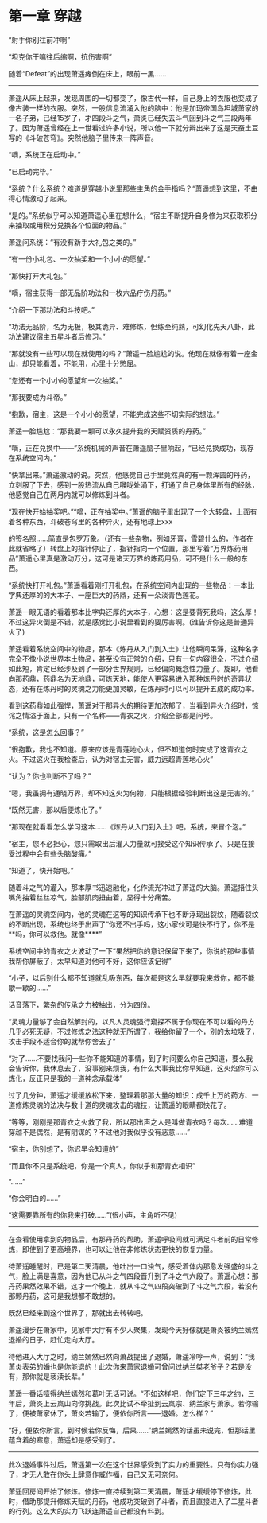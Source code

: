 # 第一章 穿越

“射手你别往前冲啊”

“坦克你干嘛往后缩啊，抗伤害啊”

随着“Defeat”的出现萧遥瘫倒在床上，眼前一黑……

<!--少打王者，身心舒畅-->

------

萧遥从床上起来，发现周围的一切都变了，像古代一样，自己身上的衣服也变成了像古装一样的衣服。突然，一股信息流涌入他的脑中：他是加玛帝国乌坦城萧家的一名子弟，已经15岁了，才四段斗之气，萧炎已经失去斗气回到斗之气三段两年了。因为萧遥曾经在上一世看过许多小说，所以他一下就分辨出来了这是天蚕土豆写的《斗破苍穹》。突然他脑子里传来一阵声音。

“嘀，系统正在启动中。”

“已启动完毕。”

“系统？什么系统？难道是穿越小说里那些主角的金手指吗？“萧遥想到这里，不由得心情激动了起来。

“是的。”系统似乎可以知道萧遥心里在想什么，“宿主不断提升自身修为来获取积分来抽取或用积分兑换各个位面的物品。”

萧遥问系统：“有没有新手大礼包之类的。”

“有一份小礼包、一次抽奖和一个小小的愿望。”

“那快打开大礼包。”

“嘀，宿主获得一部无品阶功法和一枚六品疗伤丹药。”

“介绍一下那功法和斗技吧。”

“功法无品阶，名为无极，极其诡异、难修炼，但练至纯熟，可幻化先天八卦，此功法建议宿主五星斗者后修习。”

“那就没有一些可以现在就使用的吗？”萧遥一脸尴尬的说。他现在就像有着一座金山，却只能看着，不能用，心里十分憋屈。

“您还有一个小小的愿望和一次抽奖。”

“那我要成为斗帝。”

“抱歉，宿主，这是一个小小的愿望，不能完成这些不切实际的想法。”

萧遥一脸尴尬：“那我要一颗可以永久提升我的天赋资质的丹药。”

“嘀，正在兑换中——”系统机械的声音在萧遥脑子里响起，“已经兑换成功，现存在系统空间内。”

“快拿出来。”萧遥激动的说。突然，他感觉自己手里竟然真的有一颗浑圆的丹药，立刻服了下去，感到一股热流从自己喉咙处涌下，打通了自己身体里所有的经脉，他感觉自己在两月内就可以修炼到斗者。

“现在快开始抽奖吧。”“嘀，正在抽奖中。”萧遥的脑子里出现了一个大转盘，上面有着各种东西，斗破苍穹里的各种异火，还有地球上xxx

<!--
哎对，当年(2019)我是想要点名肖战、王一博这种垃圾狗屎玩意的，毕竟当年蔡徐坤没火
现在嘛，林彦俊由于我有个朋友喜欢，我不做点评，抛开他不谈，流量明星，包括TFBoys，就是那三个傻逼，全部都是垃圾
不男不女，甚至不如男娘，至少人家男娘好看
长得垃圾，样子全靠化妆+P图，没有任何实力，狂魔哥都比这种垃圾男女明星好吧
呵，有人不服，给我忍着，你们在我面前没资格叫嚣
-->

的签名照……简直是包罗万象。（还有一些杂物，例如牙膏，雪碧什么的，作者在此就省略了）转盘上的指针停止了，指针指向一个位置，那里写着“万界炼药用品”萧遥心里真是激动万分，这可是诸天万界的炼药用品，可不是什么一般的东西。

“系统快打开礼包。”萧遥看着刚打开礼包，在系统空间内出现的一些物品：一本比字典还厚的的大本子、一座巨大的药鼎，还有一朵淡青色莲花。

萧遥一眼无语的看着那本比字典还厚的大本子，心想：这是要背死我吗，这么厚！不过这异火倒是不错，就是感觉比小说里看到的要厉害啊。(谁告诉你这是普通异火了)

萧遥看着系统空间中的物品，那本《炼丹从入门到入土》让他瞬间呆滞，这种名字完全不像小说世界本土物品，甚至没有正常的介绍，只有一句内容很全，不过介绍如此短，肯定已经涉及到了一部分世界规则，已经偏向概念性力量了。旋即，他看向那药鼎，药鼎名为天地鼎，可炼天地，能使人更容易进入那种炼丹时的奇异状态，还有在炼丹时的灵魂之力能更加灵敏，在炼丹时可以可以提升五成的成功率。

看到这药鼎如此强悍，萧遥对于那异火的期待更加浓郁了，当看到异火介绍时，惊诧之情溢于面上，只有一个名称——青衣之火，介绍全部都是问号。

“系统，这是怎么回事？”

“很抱歉，我也不知道。原来应该是青莲地心火，但不知道何时变成了这青衣之火。不过这火在我检查后，认为对宿主无害，威力远超青莲地心火”

“认为？你也判断不了吗？”

“嗯，我虽拥有通晓万界，却不知这火为何物，只能根据经验判断出这是无害的。”

“既然无害，那以后便炼化了。”

“那现在就看看怎么学习这本……《炼丹从入门到入土》吧。系统，来冒个泡。”

“宿主，您不必担心，您只需取出后灌入力量就可接受这个知识传承了。只是在接受过程中会有些头脑酸痛。”

“知道了，快开始吧。”

随着斗之气的灌入，那本厚书迅速融化，化作流光冲进了萧遥的大脑。萧遥捂住头嘴角抽着丝丝凉气，脸部肌肉扭曲着，显得十分痛苦。

在萧遥的灵魂空间内，他的灵魂在这等的知识传承下也不断浮现出裂纹<!--设定：灵魂彻底崩毁后必死，救不回来-->，随着裂纹的不断出现，系统也终于出声了“你还不出手吗，这小家伙可是快不行了，你不是\*\*吗，你可以救他。就像\*\*\*\*”

系统空间中的青衣之火波动了一下“果然把你的意识保留下来了，你说的那些事情我帮你屏蔽了，太早知道对他可不好，这你应该记得”

“小子，以后别什么都不知道就乱吸东西，每次都是这么早就要我来救你，都不能歇一歇的……”

话音落下，繁杂的传承之力被抽出，分为四份。

“灵魂力量够了会自然解封的，以凡人灵魂强行窥探不属于你现在不可以看的丹方几乎必死无疑<!--因为第二世强行扛下来了-->，不过修炼之法这种就无所谓了，我给你留了一个，别的太垃圾了，攻击手段不适合你的就帮你舍去了”

“对了……不要找我问一些你不能知道的事情，到了时间要么你自己知道，要么我会告诉你，我休息去了，没事别来烦我，有什么大事我比你早知道，这火焰你可以炼化，反正只是我的一道神念承载体”

过了几分钟，萧遥才缓缓放松下来，整理着那那大量的知识：成千上万的药方、一道修炼灵魂的法决与数十道的灵魂攻击的魂技，让萧遥的眼睛都快花了。

“等等，刚刚是那青衣之火救了我，所以那出声之人是叫做青衣吗？每次……难道穿越不是偶然，是有阴谋的？不过他对我似乎没有恶意……”

“宿主，你别想了，你迟早会知道的”

“而且你不只是系统吧，你是一个真人，你似乎和那青衣相识”

“……”

“你会明白的……”

“这需要靠所有的你我来打破……”(很小声，主角听不见)

------

在查看使用拿到的物品后，有那丹药的帮助，萧遥呼吸间就可满足斗者前的日常修炼，即使到了更高境界，也可以让他在非修炼状态更快的恢复力量。

待萧遥睡醒时，已是第二天清晨，他吐出一口浊气，感受着体内那愈发强盛的斗之气，脸上满是喜意，因为他已从斗之气四段晋升到了斗之气六段了。萧遥心想：那丹药果然效果不错，这才一个晚上，就从斗之气四段突破到了斗之气六段，若没有那颗丹药，这可是我想都不敢想的。<!--为了九界剧情，只能强行推主线了-->

既然已经来到这个世界了，那就出去转转吧。

萧遥漫步在萧家中，见家中大厅有不少人聚集，发现今天好像就是萧炎被纳兰嫣然退婚的日子，赶忙走向大厅。

待他进入大厅之时<!--不是正门进的-->，纳兰嫣然已然向萧战提出了退婚，萧遥冷哼一声，说到：“我萧炎表弟的婚也是你能退的！此次你来萧家退婚可曾问过纳兰桀老爷子？若是没有，那你就是亵渎长辈。”

萧遥一番话噎得纳兰嫣然和葛叶无话可说。“不如这样吧，你们定下三年之约，三年后，萧炎上云岚山向你挑战。此次比试不牵扯到云岚宗、纳兰家与萧家。若你输了，便被萧家休了，萧炎若输了，便依你所言——退婚。怎么样？”

“好，便依你所言，到时候若你反悔，后果……”纳兰嫣然的话虽未说完，但那话里蕴含着的寒意，萧遥却是感受到了。<!--蝴蝶效应开始了-->

------

此次退婚事件过后，萧遥第一次在这个世界感受到了实力的重要性。只有你实力强了，才无人敢在你头上肆意作威作福，自己又无可奈何。

萧遥回房间开始了修炼。修炼一直持续到第二天清晨，萧遥才缓缓停下修炼，此时，借助那提升修炼天赋的丹药，他成功突破到了斗者，而且直接进入了二星斗者的行列。这么大的实力飞跃连萧遥自己都没有料到。

<!--剧情有点快，因为要快速推主线，斗破剧情只是十分之一-->